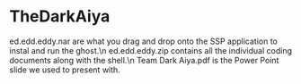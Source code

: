 # TheDarkAiya
ed.edd.eddy.nar are what you drag and drop onto the SSP application to instal and run the ghost.\n
ed.edd.eddy.zip contains all the individual coding documents along with the shell.\n
Team Dark Aiya.pdf is the Power Point slide we used to present with.
